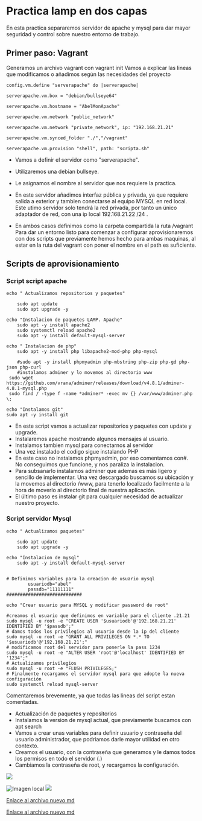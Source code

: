 # Practica lamp en dos capas
En esta practica separaremos servidor de apache y mysql para dar mayor seguridad y control sobre nuestro entorno de trabajo.

## Primer paso: Vagrant
Generamos un archivo vagrant con vagrant init
Vamos a explicar las lineas que modificamos o añadimos según las necesidades del proyecto


    config.vm.define "serverapache" do |serverapache|

    serverapache.vm.box = "debian/bullseye64"

    serverapache.vm.hostname = "AbelMonApache"

    serverapache.vm.network "public_network"

    serverapache.vm.network "private_network", ip: "192.168.21.21"

    serverapache.vm.synced_folder "./","/vagrant"

    serverapache.vm.provision "shell", path: "scripta.sh"


* Vamos a definir el servidor como "serverapache". 

* Utilizaremos una debian bullseye.
* Le asignamos el nombre al servidor que nos requiere la practica. 
* En este servidor añadimos interfaz pública y privada, ya que requiere salida a exterior y tambien conectarse al equipo MYSQL en red local. Este utimo servidor solo tendrá la red privada, por tanto un único adaptador de red, con una ip local 192.168.21.22 /24 .
* En ambos casos definimos como la carpeta compartida la ruta /vagrant
Para dar un entorno listo para comenzar a configurar aprovisionaremos con dos scripts que previamente hemos hecho para ambas maquinas, al estar en la ruta del vagrant con poner el nombre en el path es suficiente.


## Scripts de aprovisionamiento
### Script script apache

```
echo " Actualizamos repositorios y paquetes"

    sudo apt update 
    sudo apt upgrade -y

echo "Instalacion de paquetes LAMP. Apache"
    sudo apt -y install apache2 
    sudo systemctl reload apache2
    sudo apt -y install default-mysql-server

echo " Instalacion de php"
    sudo apt -y install php libapache2-mod-php php-mysql

    #sudo apt -y install phpmyadmin php-mbstring php-zip php-gd php-json php-curl
    #instalamos adminer y lo movemos al directorio www
 sudo wget https://github.com/vrana/adminer/releases/download/v4.8.1/adminer-4.8.1-mysql.php
 sudo find / -type f -name *adminer* -exec mv {} /var/www/adminer.php \; 

echo "Instalamos git"
sudo apt -y install git
```

* En este script vamos a actualizar repositorios y paquetes con update y upgrade.
* Instalaremos apache mostrando algunos mensajes al usuario.
* Instalamos tambien mysql para conectarnos al servidor
* Una vez instalado el codigo sigue instalando PHP
* En este caso no instalamos phpmyadmin, por eso comentamos con#. No conseguimos que funcione, y nos paraliza la instalacion.
* Para subsanarlo instalamos adminer que ademas es más ligero y sencillo de implementar. Una vez descargado buscamos su ubicación y la movemos al directorio /www, para tenerlo localizado facilmente a la hora de moverlo al directorio final de nuestra aplicación.
* El último paso es instalar git para cualquier necesidad de actualizar nuestro proyecto.

### Script servidor Mysql

```
echo " Actualizamos paquetes"

    sudo apt update
    sudo apt upgrade -y

echo "Instalacion de mysql"
    sudo apt -y install default-mysql-server
    

# Definimos variables para la creacion de usuario mysql
        usuariodb="abel"
        passdb="11111111"
############################

echo "Crear usuario para MYSQL y modificar password de root"

#creamos el usuario que definimos en variable para el cliente .21.21
sudo mysql -u root -e "CREATE USER '$usuariodb'@'192.168.21.21' IDENTIFIED BY '$passdb';"
# damos todos los privilegios al usuario desde la ip del cliente
sudo mysql -u root -e "GRANT ALL PRIVILEGES ON *.* TO '$usuariodb'@'192.168.21.21';"
# modificamos root del servidor para ponerle la pass 1234
sudo mysql -u root -e "ALTER USER 'root'@'localhost' IDENTIFIED BY '1234';"
# Actualizamos privilegios
sudo mysql -u root -e "FLUSH PRIVILEGES;"
# Finalmente recargamos el servidor mysql para que adopte la nueva configuración
sudo systemctl reload mysql-server
```
Comentaremos brevemente, ya que todas las lineas del script estan comentadas.

* Actualización de paquetes y repositorios
* Instalamos la version de mysql actual, que previamente buscamos con apt search
* Vamos a crear unas variables para definir usuario y contraseña del usuario administrador, que podriamos darle mayor utilidad en otro contexto.
* Creamos el usuario, con la contraseña que generamos y le damos todos los permisos en todo el servidor (*.*)
* Cambiamos la contraseña de root, y recargamos la configuración.


[![](https://turismomadrid.es/images/Portada/2017/castillo-mr-nov-art-portada-2018.jpg)](https://www.as.com/)



![Imagen local](https://github.com/abelmrd/repositorio/blob/main/images/867994_1.jpg)
![](images/867994_1.jpg)

[Enlace al archivo nuevo md](https://github.com/abelmrd/repositorio/blob/d178214b8e421dd820c5c8a696b723528a54f429/documento.md)

[Enlace al archivo nuevo md](/documento.md)
